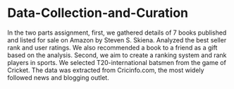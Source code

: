 # Data-Collection-and-Curation

In the two parts assignment, first, we gathered details of 7 books published and listed for sale on Amazon by Steven S. Skiena. Analyzed the best seller rank and user ratings. We also recommended a book to a friend as a gift based on the analysis. Second, we aim to create a ranking system and rank players in sports. We selected T20-international batsmen from the game of Cricket. The data was extracted from Cricinfo.com, the most widely followed news and blogging outlet.
